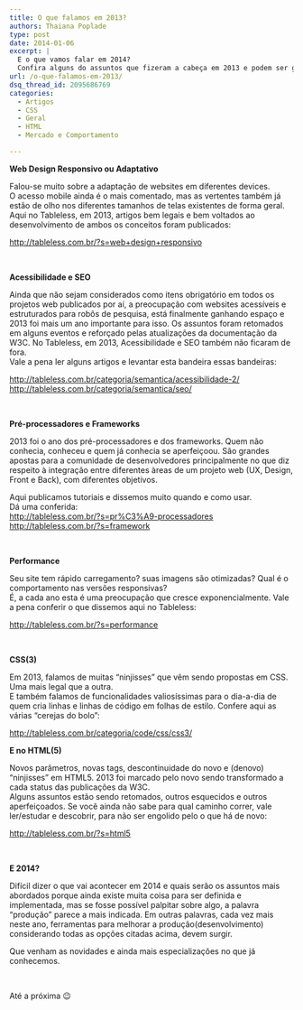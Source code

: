 ```yaml
---
title: O que falamos em 2013?
authors: Thaiana Poplade
type: post
date: 2014-01-06
excerpt: |
  E o que vamos falar em 2014? 
  Confira alguns do assuntos que fizeram a cabeça em 2013 e podem ser grandes promessas para 2014.
url: /o-que-falamos-em-2013/
dsq_thread_id: 2095686769
categories:
  - Artigos
  - CSS
  - Geral
  - HTML
  - Mercado e Comportamento

---
```

<p dir="ltr">
  <strong>Web Design Responsivo ou Adaptativo</strong>
</p>

<p dir="ltr">
  Falou-se muito sobre a adaptação de websites em diferentes devices.<br /> O acesso mobile ainda é o mais comentado, mas as vertentes também já estão de olho nos diferentes tamanhos de telas existentes de forma geral.<br /> Aqui no Tableless, em 2013, artigos bem legais e bem voltados ao desenvolvimento de ambos os conceitos foram publicados:
</p>

<p dir="ltr">
  <a href="http://tableless.com.br/?s=web+design+responsivo">http://tableless.com.br/?s=web+design+responsivo</a>
</p>

&nbsp;

<p dir="ltr">
  <strong>Acessibilidade e SEO</strong>
</p>

<p dir="ltr">
  Ainda que não sejam considerados como itens obrigatório em todos os projetos web publicados por aí, a preocupação com websites acessíveis e estruturados para robôs de pesquisa, está finalmente ganhando espaço e 2013 foi mais um ano importante para isso. Os assuntos foram retomados em alguns eventos e reforçado pelas atualizações da documentação da W3C. No Tableless, em 2013, Acessibilidade e SEO também não ficaram de fora.<br /> Vale a pena ler alguns artigos e levantar esta bandeira essas bandeiras:
</p>

<p dir="ltr">
  <a href="http://tableless.com.br/categoria/semantica/acessibilidade-2/">http://tableless.com.br/categoria/semantica/acessibilidade-2/<br /> </a><a href="http://tableless.com.br/categoria/semantica/seo/">http://tableless.com.br/categoria/semantica/seo/</a>
</p>

&nbsp;

<p dir="ltr">
  <strong>Pré-processadores e Frameworks</strong>
</p>

<p dir="ltr">
  2013 foi o ano dos pré-processadores e dos frameworks. Quem não conhecia, conheceu e quem já conhecia se aperfeiçoou. São grandes apostas para a comunidade de desenvolvedores principalmente no que diz respeito à integração entre diferentes àreas de um projeto web (UX, Design, Front e Back), com diferentes objetivos.
</p>

<p dir="ltr">
  Aqui publicamos tutoriais e dissemos muito quando e como usar.<br /> Dá uma conferida:<br /> <a href="http://tableless.com.br/?s=pr%C3%A9-processadores">http://tableless.com.br/?s=pr%C3%A9-processadores<br /> </a><a href="http://tableless.com.br/?s=framework">http://tableless.com.br/?s=framework</a>
</p>

&nbsp;

<p dir="ltr">
  <strong>Performance</strong>
</p>

<p dir="ltr">
  Seu site tem rápido carregamento? suas imagens são otimizadas? Qual é o comportamento nas versões responsivas?<br /> É, a cada ano esta é uma preocupação que cresce exponencialmente. Vale a pena conferir o que dissemos aqui no Tableless:
</p>

<p dir="ltr">
  <a href="http://tableless.com.br/?s=performance">http://tableless.com.br/?s=performance</a>
</p>

&nbsp;

<p dir="ltr">
  <strong>CSS(3)</strong>
</p>

<p dir="ltr">
  Em 2013, falamos de muitas “ninjisses” que vêm sendo propostas em CSS. Uma mais legal que a outra.<br /> E também falamos de funcionalidades valiosíssimas para o dia-a-dia de quem cria linhas e linhas de código em folhas de estilo. Confere aqui as várias “cerejas do bolo”:
</p>

<p dir="ltr">
  <a href="http://tableless.com.br/categoria/code/css/css3/">http://tableless.com.br/categoria/code/css/css3/</a>
</p>

**E no HTML(5)**

<p dir="ltr">
  Novos parâmetros, novas tags, descontinuidade do novo e (denovo) “ninjisses” em HTML5. 2013 foi marcado pelo novo sendo transformado a cada status das publicações da W3C.<br /> Alguns assuntos estão sendo retomados, outros esquecidos e outros aperfeiçoados. Se você ainda não sabe para qual caminho correr, vale ler/estudar e descobrir, para não ser engolido pelo o que há de novo:
</p>

<p dir="ltr">
  <a href="http://tableless.com.br/?s=html5">http://tableless.com.br/?s=html5</a>
</p>

&nbsp;

<p dir="ltr">
  <strong>E 2014?</strong>
</p>

<p dir="ltr">
  Difícil dizer o que vai acontecer em 2014 e quais serão os assuntos mais abordados porque ainda existe muita coisa para ser definida e implementada, mas se fosse possível palpitar sobre algo, a palavra “produção” parece a mais indicada. Em outras palavras, cada vez mais neste ano, ferramentas para melhorar a produção(desenvolvimento) considerando todas as opções citadas acima, devem surgir.
</p>

<p dir="ltr">
  Que venham as novidades e ainda mais especializações no que já conhecemos.
</p>

&nbsp;

<p dir="ltr">
  Até a próxima 😉
</p>

&nbsp;